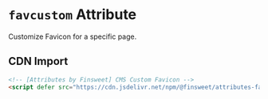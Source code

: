 # `favcustom` Attribute

Customize Favicon for a specific page.

## CDN Import

```html
<!-- [Attributes by Finsweet] CMS Custom Favicon -->
<script defer src="https://cdn.jsdelivr.net/npm/@finsweet/attributes-favcustom@1/favcustom.js"></script>
```
